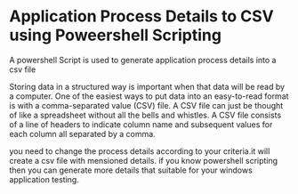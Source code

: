 # Application Process Details to CSV using Poweershell Scripting
A powershell Script is used to generate application process details into a csv file


Storing data in a structured way is important when that data will be read by a computer. One of the easiest ways to put data into an easy-to-read format is with a comma-separated value (CSV) file. A CSV file can just be thought of like a spreadsheet without all the bells and whistles. A CSV file consists of a line of headers to indicate column name and subsequent values for each column all separated by a comma.



you need to change the process details according to your criteria.it will create a csv file with mensioned details. if you know powershell scripting then you can generate more details that suitable for your windows application testing.
